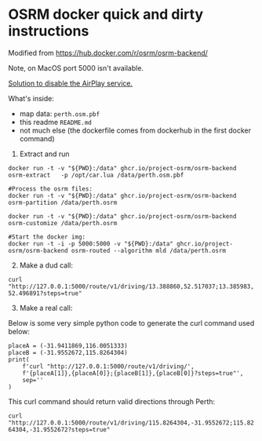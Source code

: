 # OSRM docker quick and dirty instructions

Modified from https://hub.docker.com/r/osrm/osrm-backend/

Note, on MacOS port 5000 isn't available.

[Solution to disable the AirPlay service.](https://stackoverflow.com/questions/69818376/localhost5000-unavailable-in-macos-v12-monterey)

What's inside:
- map data: `perth.osm.pbf`
- this readme `README.md`
- not much else (the dockerfile comes from dockerhub in the first docker command)

1. Extract and run

```{terminal}
docker run -t -v "${PWD}:/data" ghcr.io/project-osrm/osrm-backend osrm-extract   -p /opt/car.lua /data/perth.osm.pbf
```

```{terminal}
#Process the osrm files:
docker run -t -v "${PWD}:/data" ghcr.io/project-osrm/osrm-backend osrm-partition /data/perth.osrm

docker run -t -v "${PWD}:/data" ghcr.io/project-osrm/osrm-backend osrm-customize /data/perth.osrm

#Start the docker img:
docker run -t -i -p 5000:5000 -v "${PWD}:/data" ghcr.io/project-osrm/osrm-backend osrm-routed --algorithm mld /data/perth.osrm
```

2. Make a dud call:

`curl "http://127.0.0.1:5000/route/v1/driving/13.388860,52.517037;13.385983,52.496891?steps=true"`

3. Make a real call:

Below is some very simple python code to generate the curl command used below:
```
placeA = (-31.9411869,116.0051333)
placeB = (-31.9552672,115.8264304)
print(
    f'curl "http://127.0.0.1:5000/route/v1/driving/',
    f'{placeA[1]},{placeA[0]};{placeB[1]},{placeB[0]}?steps=true"',
    sep=''
)
```

This curl command should return valid directions through Perth:

`curl "http://127.0.0.1:5000/route/v1/driving/115.8264304,-31.9552672;115.8264304,-31.9552672?steps=true"`
